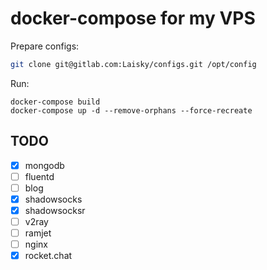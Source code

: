 # docker-compose for my VPS


Prepare configs:

```sh
git clone git@gitlab.com:Laisky/configs.git /opt/config
```

Run:

```
docker-compose build
docker-compose up -d --remove-orphans --force-recreate
```


## TODO

- [x] mongodb
- [ ] fluentd
- [ ] blog
- [x] shadowsocks
- [x] shadowsocksr
- [ ] v2ray
- [ ] ramjet
- [ ] nginx
- [x] rocket.chat
